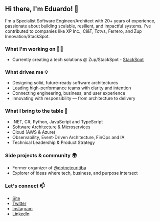 ## Hi there, I'm Eduardo! 👋
I'm a Specialist Software Engineer/Architect with 20+ years of experience, passionate about building scalable, resilient, and impactful systems. I've contributed to companies like XP Inc., Ci&T, Totvs, Ferrero, and Zup Innovation/StackSpot.

### What I'm working on 👨‍💻
- Currently creating a tech solutions @ Zup/StackSpot - [StackSpot](http://stackspot.com) <br>

### What drives me 💡
- Designing solid, future-ready software architectures
- Leading high-performance teams with clarity and intention
- Connecting engineering, business, and user experience
- Innovating with responsibility — from architecture to delivery

### What I bring to the table 🚀
- .NET, C#, Python, JavaScript and TypeScript
- Software Architecture & Microservices
- Cloud (AWS & Azure)
- Observability, Event-Driven Architecture, FinOps and IA
- Technical Leadership & Product Strategy

### Side projects & community 🌍
- Former organizer of [@dotnetcuritiba](https://www.instagram.com/dotnetcuritiba)
- Explorer of ideas where tech, business, and purpose intersect

### Let's connect 📫
- [Site](https://eduardo.bellinat.com) <br>
- [Twitter](https://twitter.com/eduardobellinat) <br>
- [Instagram](https://instagram.com/eduardobellinat) <br>
- [LinkedIn](https://www.linkedin.com/in/eduardobellinat) <br>
